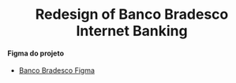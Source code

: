 <h1 align="center">
    Redesign of Banco Bradesco Internet Banking
</h1>

#### Figma do projeto
- [Banco Bradesco Figma](https://www.figma.com/design/vIg1lsCDwY2r3BCi6A3TXh/Banco-Bradesco?node-id=0-1&p=f&t=XdsRZ8Tn9JJo5Ozt-0)

